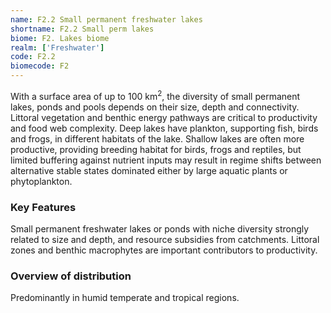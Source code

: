 ```yaml
---
name: F2.2 Small permanent freshwater lakes
shortname: F2.2 Small perm lakes
biome: F2. Lakes biome
realm: ['Freshwater']
code: F2.2
biomecode: F2
---
```


With a surface area of up to 100 km<sup>2</sup>, the diversity of small permanent lakes, ponds and pools depends on their size, depth and connectivity. Littoral vegetation and benthic energy pathways are critical to productivity and food web complexity. Deep lakes have plankton, supporting fish, birds and frogs, in different habitats of the lake. Shallow lakes are often more productive, providing breeding habitat for birds, frogs and reptiles, but limited buffering against nutrient inputs may result in regime shifts between alternative stable states dominated either by large aquatic plants or phytoplankton.

### Key Features

Small permanent freshwater lakes or ponds with niche diversity strongly related to size and depth, and resource subsidies from catchments. Littoral zones and benthic macrophytes are important contributors to productivity.

### Overview of distribution

Predominantly in humid temperate and tropical regions.
